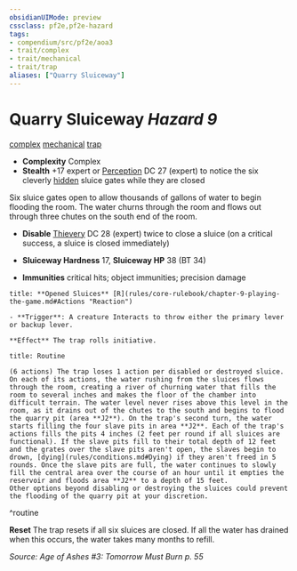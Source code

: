 ```yaml
---
obsidianUIMode: preview
cssclass: pf2e,pf2e-hazard
tags:
- compendium/src/pf2e/aoa3
- trait/complex
- trait/mechanical
- trait/trap
aliases: ["Quarry Sluiceway"]
---
```

# Quarry Sluiceway *Hazard 9*  
[complex](complex.md "Complex Hazard Trait")  [mechanical](mechanical.md "Mechanical Hazard Trait")  [trap](trap.md "Trap Hazard Trait")  

- **Complexity** Complex
- **Stealth** +17 expert or [Perception](skills.md#Perception) DC 27 (expert) to notice the six cleverly [hidden](conditions.md#Hidden) sluice gates while they are closed  

Six sluice gates open to allow thousands of gallons of water to begin flooding the room. The water churns through the room and flows out through three chutes on the south end of the room.

- **Disable** [Thievery](skills.md#Thievery) DC 28 (expert) twice to close a sluice (on a critical success, a sluice is closed immediately)  

- **Sluiceway Hardness** 17, **Sluiceway HP** 38 (BT 34)
- **Immunities** critical hits; object immunities; precision damage

```ad-embed-ability
title: **Opened Sluices** [R](rules/core-rulebook/chapter-9-playing-the-game.md#Actions "Reaction")

- **Trigger**: A creature Interacts to throw either the primary lever or backup lever.

**Effect** The trap rolls initiative.
```

```ad-pf2-summary
title: Routine

(6 actions) The trap loses 1 action per disabled or destroyed sluice. On each of its actions, the water rushing from the sluices flows through the room, creating a river of churning water that fills the room to several inches and makes the floor of the chamber into difficult terrain. The water level never rises above this level in the room, as it drains out of the chutes to the south and begins to flood the quarry pit (area **J2**). On the trap's second turn, the water starts filling the four slave pits in area **J2**. Each of the trap's actions fills the pits 4 inches (2 feet per round if all sluices are functional). If the slave pits fill to their total depth of 12 feet and the grates over the slave pits aren't open, the slaves begin to drown, [dying](rules/conditions.md#Dying) if they aren't freed in 5 rounds. Once the slave pits are full, the water continues to slowly fill the central area over the course of an hour until it empties the reservoir and floods area **J2** to a depth of 15 feet.
Other options beyond disabling or destroying the sluices could prevent the flooding of the quarry pit at your discretion.
```
^routine

**Reset** The trap resets if all six sluices are closed. If all the water has drained when this occurs, the water takes many months to refill.  

*Source: Age of Ashes #3: Tomorrow Must Burn p. 55*